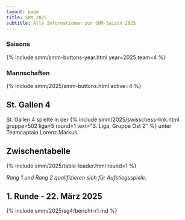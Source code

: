 ```yaml
---
layout: page
title: SMM 2025
subtitle: Alle Informationen zur SMM-Saison 2025
---
```


### Saisons

{% include smm/smm-buttons-year.html year=2025 team=4 %}

### Mannschaften

{% include smm/2025/smm-buttons.html active=4 %}

## St. Gallen 4

St. Gallen 4 spielte in der
{% include smm/2025/swisschess-link.html gruppe=502 liga=5 round=1 text="3. Liga, Gruppe Ost 2" %}
unter Teamcaptain Lorenz Markus.

## Zwischentabelle

{% include smm/2025/table-loader.html round=1 %}

_Rang 1 und Rang 2 qualifizieren sich für Aufstiegsspiele._

## 1. Runde - 22. März 2025

{% include smm/2025/sg4/bericht-r1.md %}

<style>
table th, table td:nth-of-type(4) {
    white-space: nowrap;
}
</style>
